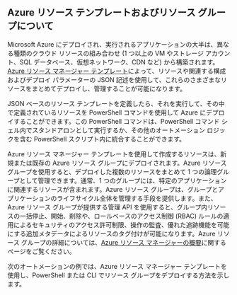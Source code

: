 ## Azure リソース テンプレートおよびリソース グループについて

Microsoft Azure にデプロイされ、実行されるアプリケーションの大半は、異なる種類のクラウド リソースの組み合わせ (1 つ以上の VM やストレージ アカウント、SQL データベース、仮想ネットワーク、CDN など) から構築されます。[Azure リソース マネージャー テンプレート](../resource-group-authoring-templates.md)によって、リソースや関連する構成およびデプロイ パラメーターの JSON 記述を使用して、これらのさまざまなリソースをまとめてデプロイし、管理することが可能になります。

JSON ベースのリソース テンプレートを定義したら、それを実行して、その中で定義されているリソースを PowerShell コマンドを使用して Azure にデプロイすることができます。この PowerShell コマンドは、PowerShell コマンド シェル内でスタンドアロンとして実行するか、その他のオートメーション ロジックを含む PowerShell スクリプト内に統合することができます。

Azure リソース マネージャー テンプレートを使用して作成するリソースは、新規または既存の Azure リソース グループにデプロイされます。Azure リソース グループを使用すると、デプロイした複数のリソースをまとめて 1 つの論理グループとして管理できます。通常、1 つのグループには、特定のアプリケーションに関連するリソースが含まれます。Azure リソース グループは、グループとアプリケーションのライフサイクル全体を管理する手段を提供します。また、Azure リソース グループが提供する管理 API を使用すると、グループ内リソースの一括停止、開始、削除や、ロールベースのアクセス制御 (RBAC) ルールの適用によるセキュリティのアクセス許可制限、操作の監査、優れた追跡機能を可能にする追加メタデータによるリソースのタグ付けが可能になります。Azure リソース グループの詳細については、[Azure リソース マネージャーの概要](https://azure.microsoft.com/documentation/articles/resource-group-overview/)に関するページをご覧ください。

次のオートメーションの例では、Azure リソース マネージャー テンプレートを使用し、PowerShell または CLI でリソース グループをデプロイする方法を示します。

<!---HONumber=August15_HO9-->